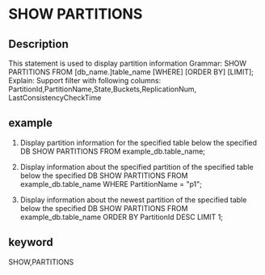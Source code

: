 <!-- 
Licensed to the Apache Software Foundation (ASF) under one
or more contributor license agreements.  See the NOTICE file
distributed with this work for additional information
regarding copyright ownership.  The ASF licenses this file
to you under the Apache License, Version 2.0 (the
"License"); you may not use this file except in compliance
with the License.  You may obtain a copy of the License at

  http://www.apache.org/licenses/LICENSE-2.0

Unless required by applicable law or agreed to in writing,
software distributed under the License is distributed on an
"AS IS" BASIS, WITHOUT WARRANTIES OR CONDITIONS OF ANY
KIND, either express or implied.  See the License for the
specific language governing permissions and limitations
under the License.
-->

# SHOW PARTITIONS
## Description
This statement is used to display partition information
Grammar:
SHOW PARTITIONS FROM [db_name.]table_name [WHERE] [ORDER BY] [LIMIT];
Explain:
Support filter with following columns: PartitionId,PartitionName,State,Buckets,ReplicationNum,
LastConsistencyCheckTime

## example
1. Display partition information for the specified table below the specified DB
SHOW PARTITIONS FROM example_db.table_name;

2. Display information about the specified partition of the specified table below the specified DB
SHOW PARTITIONS FROM example_db.table_name WHERE PartitionName = "p1";

3. Display information about the newest partition of the specified table below the specified DB
SHOW PARTITIONS FROM example_db.table_name ORDER BY PartitionId DESC LIMIT 1;

## keyword
SHOW,PARTITIONS

